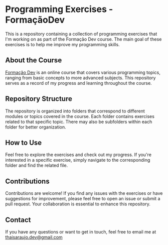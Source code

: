 # Programming Exercises - FormaçãoDev
This is a repository containing a collection of programming exercises that I'm working on as part of the Formação Dev course. The main goal of these exercises is to help me improve my programming skills. 

## About the Course
[Formação Dev](https://www.formacao.dev/) is an online course that covers various programming topics, ranging from basic concepts to more advanced subjects. This repository serves as a record of my progress and learning throughout the course.

## Repository Structure
The repository is organized into folders that correspond to different modules or topics covered in the course. Each folder contains exercises related to that specific topic. There may also be subfolders within each folder for better organization.

## How to Use
Feel free to explore the exercises and check out my progress. If you're interested in a specific exercise, simply navigate to the corresponding folder and find the related file.

## Contributions
Contributions are welcome! If you find any issues with the exercises or have suggestions for improvement, please feel free to open an issue or submit a pull request. Your collaboration is essential to enhance this repository.

## Contact
If you have any questions or want to get in touch, feel free to email me at thaisaraujo.dev@gmail.com
